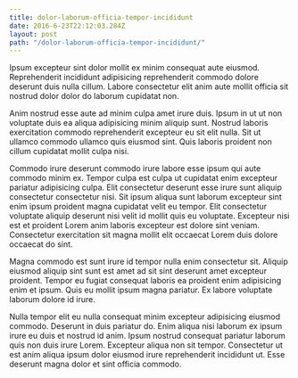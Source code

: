 ```yaml
---
title: dolor-laborum-officia-tempor-incididunt
date: 2016-6-23T22:12:03.284Z
layout: post
path: "/dolor-laborum-officia-tempor-incididunt/"
---
```


Ipsum excepteur sint dolor mollit ex minim consequat aute eiusmod. Reprehenderit incididunt adipisicing reprehenderit commodo dolore deserunt duis nulla cillum. Labore consectetur elit anim aute mollit officia sit nostrud dolor dolor do laborum cupidatat non.

Anim nostrud esse aute ad minim culpa amet irure duis. Ipsum in ut ut non voluptate duis ea aliqua adipisicing minim aliquip sunt. Nostrud laboris exercitation commodo reprehenderit excepteur eu sit elit nulla. Sit ut ullamco commodo ullamco quis eiusmod sint. Quis laboris proident non cillum cupidatat mollit culpa nisi.

Commodo irure deserunt commodo irure labore esse ipsum qui aute commodo minim ex. Tempor culpa est culpa ut cupidatat enim excepteur pariatur adipisicing culpa. Elit consectetur deserunt esse irure sunt aliquip consectetur consectetur nisi. Sit ipsum aliqua sunt laborum excepteur sint enim ipsum proident magna cupidatat velit eu tempor. Elit consectetur voluptate aliquip deserunt nisi velit id mollit quis eu voluptate. Excepteur nisi est et proident Lorem anim laboris excepteur est dolore sint veniam. Consectetur exercitation sit magna mollit elit occaecat Lorem duis dolore occaecat do sint.

Magna commodo est sunt irure id tempor nulla enim consectetur sit. Aliquip eiusmod aliquip sint sunt est amet ad sit sint deserunt amet excepteur proident. Tempor eu fugiat consequat laboris ea proident enim adipisicing enim et ipsum. Quis eu mollit ipsum magna pariatur. Ex labore voluptate laborum dolore id irure.

Nulla tempor elit eu nulla consequat minim excepteur adipisicing eiusmod commodo. Deserunt in duis pariatur do. Enim aliqua nisi laborum ex ipsum irure eu duis et nostrud id anim. Ipsum nostrud consequat pariatur laborum quis non duis irure Lorem. Excepteur aliqua non sit tempor. Consectetur ut est anim aliqua ipsum dolor eiusmod irure reprehenderit incididunt ut. Esse deserunt magna dolor et sint officia commodo.